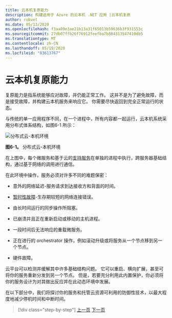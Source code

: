 ```yaml
---
title: 云本机复原能力
description: 构建适用于 Azure 的云本机 .NET 应用 |云本机复原
author: robvet
ms.date: 05/13/2020
ms.openlocfilehash: f3aa89e3ae21b13a31f65013b59636b3f931553c
ms.sourcegitcommit: 27db07ffb26f76912feefba7b884313547410db5
ms.translationtype: MT
ms.contentlocale: zh-CN
ms.lasthandoff: 05/19/2020
ms.locfileid: "83613767"
---
```

# <a name="cloud-native-resiliency"></a>云本机复原能力

复原能力是指系统能够应对故障，并仍能正常工作。 这并不是为了避免故障，而是接受故障，并构建云本机服务来响应它。 你需要尽快返回到完全正常运行的状态。

与传统的单一应用程序不同，在一个进程中，所有内容都一起运行，云本机系统采用分布式体系结构，如图6-1 所示：

![分布式云-本机环境](./media/distributed-cloud-native-environment.png)

**图6-1。** 分布式云-本机环境

在上图中，每个微服务和基于云的[支持服务](https://12factor.net/backing-services)在单独的进程中执行，跨服务器基础结构，通过基于网络的调用进行通信。

在此环境中操作，服务必须对许多不同的难题保密：

- 意外的网络延迟-服务请求到达接收方和背面的时间。

- [暂时性故障](https://docs.microsoft.com/azure/architecture/best-practices/transient-faults)-生存期较短的网络连接错误。

- 由长时间运行的同步操作所阻塞。

- 已崩溃并且正在重新启动或移动的主机进程。

- 一段时间后无法响应的重载微服务。

- 正在进行的 orchestrator 操作，例如滚动升级或将服务从一个节点移到另一个节点。

- 硬件故障。

云平台可以检测并缓解其中许多基础结构问题。 它可以重启、横向扩展，甚至可将你的服务重新分发到另一个节点。  但是，若要充分利用此内置保护，你必须将你的服务设计为对其做出反应并在此动态环境中发展。

在以下部分中，我们将探讨你的服务和托管云资源可利用的防御性技术，以最大程度地减少停机时间和中断时间。

>[!div class="step-by-step"]
>[上一页](elastic-search-in-azure.md)
>[下一页](application-resiliency-patterns.md)
